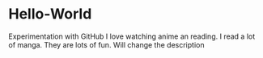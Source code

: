 # Hello-World
Experimentation with GitHub
I love watching anime an reading. I read a lot of manga. They are lots of fun.
Will change the description

